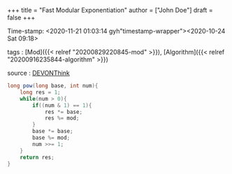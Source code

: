 +++
title = "Fast Modular Exponentiation"
author = ["John Doe"]
draft = false
+++

Time-stamp: <2020-11-21 01:03:14 gyh"timestamp-wrapper"><span class="timestamp">&lt;2020-10-24 Sat 09:18&gt;</span></span>

tags
: [Mod]({{< relref "20200829220845-mod" >}}), [Algorithm]({{< relref "20200916235844-algorithm" >}})

source
: [DEVONThink](//5C203F39-E8D5-4AC0-98BF-87372FFEDBDE)

<!--listend-->

```java
long pow(long base, int num){
    long res = 1;
    while(num > 0){
        if((num & 1) == 1){
            res *= base;
            res %= mod;
        }
        base *= base;
        base %= mod;
        num >>= 1;
    }
    return res;
}
```
